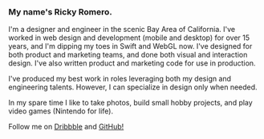 ### My name's Ricky Romero.

I'm a designer and engineer in the scenic Bay Area of California. I've worked in web design and development (mobile and desktop) for over 15 years, and I'm dipping my toes in Swift and WebGL now. I've designed for both product and marketing teams, and done both visual and interaction design. I've also written product and marketing code for use in production.

I've produced my best work in roles leveraging both my design and engineering talents. However, I can specialize in design only when needed.

In my spare time I like to take photos, build small hobby projects, and play video games (Nintendo for life).

Follow me on [Dribbble](https://dribbble.com/RickyRomero) and [GitHub!](https://github.com/RickyRomero)
